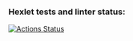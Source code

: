 ### Hexlet tests and linter status:
[![Actions Status](https://github.com/maykilz/frontend-project-lvl1/workflows/hexlet-check/badge.svg)](https://github.com/maykilz/frontend-project-lvl1/actions)